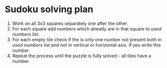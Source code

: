# Sudoku solving plan

1. Work on all 3x3 squares separately one after the other.
2. For each square add numbers which already are in that square to _used numbers list_.
3. For each empty tile check if the is only one number not present both in _used numbers list_
and not in vertical or horizontal axis. If yes write this number.
4. Repeat the process until the puzzle is fully solved - all tiles have a number.